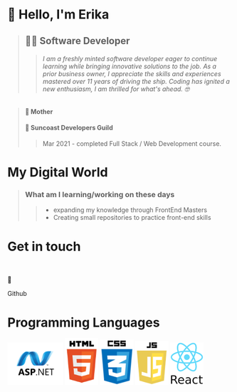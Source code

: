 # :wave: Hello, I'm Erika 
> ## :woman_technologist: **Software Developer**  
>> ###### I am a freshly minted software developer eager to continue learning while bringing innovative solutions to the job. As a prior business owner, I appreciate the skills and experiences mastered over 11 years of driving the ship. Coding has ignited a new enthusiasm, I am thrilled for what's ahead. :nerd_face:

> #### :woman: Mother 
> #### :school: Suncoast Developers Guild
>>Mar 2021 - completed Full Stack / Web Development course.

# **My Digital World** 
>
>### What am I learning/working on these days
>> - expanding my knowledge through FrontEnd Masters
>> - Creating small repositories to practice front-end skills

# **Get in touch**
<img scr="/Users/erikastigleman/Code_Life/Personal Projects/README/Images/link logo.png">

:email:

Github

# **Programming Languages**
<img src="https://github.com/ERIKASTIGLEMAN/ERIKASTIGLEMAN/blob/trunk/Images/asp.net-border.png" width="125"> <img src="https://github.com/ERIKASTIGLEMAN/ERIKASTIGLEMAN/blob/trunk/Images/HTML.png" width="75">  <img src="https://github.com/ERIKASTIGLEMAN/ERIKASTIGLEMAN/blob/trunk/Images/CSS.png" width="75">  <img src="https://github.com/ERIKASTIGLEMAN/ERIKASTIGLEMAN/blob/trunk/Images/JS.png" width="75">  <img src="https://github.com/ERIKASTIGLEMAN/ERIKASTIGLEMAN/blob/trunk/Images/REACT.png" width="75">




